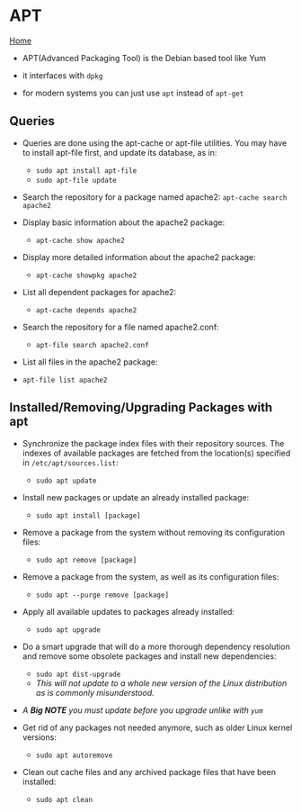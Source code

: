 # APT

[Home](/README.md)

* APT(Advanced Packaging Tool) is the Debian based tool like Yum

* it interfaces with `dpkg`

* for modern systems you can just use `apt` instead of `apt-get`

## Queries

* Queries are done using the apt-cache or apt-file utilities. You may have to install apt-file first, and update its database, as in:
  * `sudo apt install apt-file`
  * `sudo apt-file update`

* Search the repository for a package named apache2:
  `apt-cache search apache2`

* Display basic information about the apache2 package:
  * `apt-cache show apache2`

* Display more detailed information about the apache2 package:
  * `apt-cache showpkg apache2`

* List all dependent packages for apache2:
  * `apt-cache depends apache2`

* Search the repository for a file named apache2.conf:
  * `apt-file search apache2.conf`

* List all files in the apache2 package:
* `apt-file list apache2`


## Installed/Removing/Upgrading Packages with apt

* Synchronize the package index files with their repository sources. The indexes of available packages are fetched from the location(s) specified in `/etc/apt/sources.list`:
  * `sudo apt update`

* Install new packages or update an already installed package:
  * `sudo apt install [package]`

* Remove a package from the system without removing its configuration files:
  * `sudo apt remove [package]`

* Remove a package from the system, as well as its configuration files:
  * `sudo apt --purge remove [package]`

* Apply all available updates to packages already installed:
  * `sudo apt upgrade`

* Do a smart upgrade that will do a more thorough dependency resolution and remove some obsolete packages and install new dependencies:
  * `sudo apt dist-upgrade`
  * *This will not update to a whole new version of the Linux distribution as is commonly misunderstood.*

* *A **Big NOTE** you must update before you upgrade unlike with `yum`*

* Get rid of any packages not needed anymore, such as older Linux kernel versions:
  * `sudo apt autoremove`

* Clean out cache files and any archived package files that have been installed:
  * `sudo apt clean`